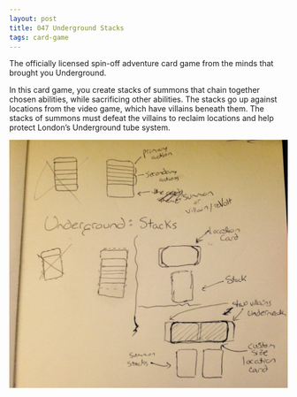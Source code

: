 ```yaml
---
layout: post
title: 047 Underground Stacks
tags: card-game
---
```

The officially licensed spin-off adventure card game from the minds that brought you Underground.

In this card game, you create stacks of summons that chain together chosen abilities, while sacrificing other abilities.  The stacks go up against locations from the video game, which have villains beneath them.  The stacks of summons must defeat the villains to reclaim locations and help protect London’s Underground tube system.

![undergroundimage](/img/games/047_Underground_Stacks.jpg "Underground Image")